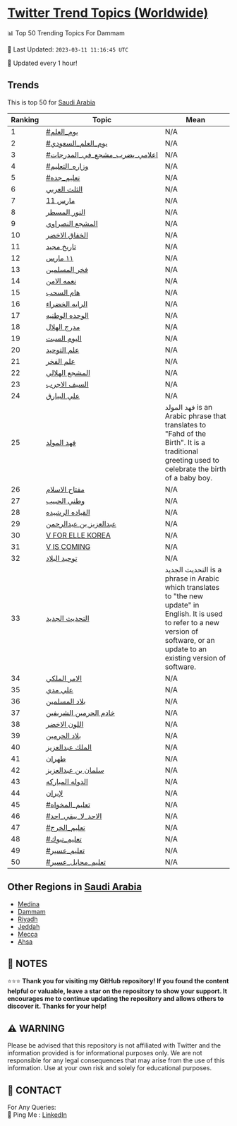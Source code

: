 [Twitter Trend Topics (Worldwide)](https://github.com/ErcinDedeoglu/Twitter-Trend-Topics)
==========


📊 Top 50 Trending Topics For Dammam

📆 Last Updated: `2023-03-11 11:16:45 UTC`

🔧 Updated every 1 hour!


## Trends

This is top 50 for [Saudi Arabia](</Saudi Arabia>)

| Ranking | Topic | Mean |
| ------- | ------------ | ------------ |
| 1 | [#يوم_العلم](http://twitter.com/search?q=%23%d9%8a%d9%88%d9%85_%d8%a7%d9%84%d8%b9%d9%84%d9%85) | N/A |
| 2 | [#يوم_العلم_السعودي](http://twitter.com/search?q=%23%d9%8a%d9%88%d9%85_%d8%a7%d9%84%d8%b9%d9%84%d9%85_%d8%a7%d9%84%d8%b3%d8%b9%d9%88%d8%af%d9%8a) | N/A |
| 3 | [#اعلامي_يضرب_مشجع_في_المدرجات](http://twitter.com/search?q=%23%d8%a7%d8%b9%d9%84%d8%a7%d9%85%d9%8a_%d9%8a%d8%b6%d8%b1%d8%a8_%d9%85%d8%b4%d8%ac%d8%b9_%d9%81%d9%8a_%d8%a7%d9%84%d9%85%d8%af%d8%b1%d8%ac%d8%a7%d8%aa) | N/A |
| 4 | [#وزاره_التعليم](http://twitter.com/search?q=%23%d9%88%d8%b2%d8%a7%d8%b1%d9%87_%d8%a7%d9%84%d8%aa%d8%b9%d9%84%d9%8a%d9%85) | N/A |
| 5 | [#تعليم_جده](http://twitter.com/search?q=%23%d8%aa%d8%b9%d9%84%d9%8a%d9%85_%d8%ac%d8%af%d9%87) | N/A |
| 6 | [الثلث العربي](http://twitter.com/search?q=%d8%a7%d9%84%d8%ab%d9%84%d8%ab+%d8%a7%d9%84%d8%b9%d8%b1%d8%a8%d9%8a) | N/A |
| 7 | [11 مارس](http://twitter.com/search?q=11+%d9%85%d8%a7%d8%b1%d8%b3) | N/A |
| 8 | [النور المسطر](http://twitter.com/search?q=%d8%a7%d9%84%d9%86%d9%88%d8%b1+%d8%a7%d9%84%d9%85%d8%b3%d8%b7%d8%b1) | N/A |
| 9 | [المشجع النصراوي](http://twitter.com/search?q=%d8%a7%d9%84%d9%85%d8%b4%d8%ac%d8%b9+%d8%a7%d9%84%d9%86%d8%b5%d8%b1%d8%a7%d9%88%d9%8a) | N/A |
| 10 | [الخفاق الاخضر](http://twitter.com/search?q=%d8%a7%d9%84%d8%ae%d9%81%d8%a7%d9%82+%d8%a7%d9%84%d8%a7%d8%ae%d8%b6%d8%b1) | N/A |
| 11 | [تاريخ مجيد](http://twitter.com/search?q=%d8%aa%d8%a7%d8%b1%d9%8a%d8%ae+%d9%85%d8%ac%d9%8a%d8%af) | N/A |
| 12 | [١١ مارس](http://twitter.com/search?q=%d9%a1%d9%a1+%d9%85%d8%a7%d8%b1%d8%b3) | N/A |
| 13 | [فخر المسلمين](http://twitter.com/search?q=%d9%81%d8%ae%d8%b1+%d8%a7%d9%84%d9%85%d8%b3%d9%84%d9%85%d9%8a%d9%86) | N/A |
| 14 | [نعمه الامن](http://twitter.com/search?q=%d9%86%d8%b9%d9%85%d9%87+%d8%a7%d9%84%d8%a7%d9%85%d9%86) | N/A |
| 15 | [هام السحب](http://twitter.com/search?q=%d9%87%d8%a7%d9%85+%d8%a7%d9%84%d8%b3%d8%ad%d8%a8) | N/A |
| 16 | [الرايه الخضراء](http://twitter.com/search?q=%d8%a7%d9%84%d8%b1%d8%a7%d9%8a%d9%87+%d8%a7%d9%84%d8%ae%d8%b6%d8%b1%d8%a7%d8%a1) | N/A |
| 17 | [الوحده الوطنيه](http://twitter.com/search?q=%d8%a7%d9%84%d9%88%d8%ad%d8%af%d9%87+%d8%a7%d9%84%d9%88%d8%b7%d9%86%d9%8a%d9%87) | N/A |
| 18 | [مدرج الهلال](http://twitter.com/search?q=%d9%85%d8%af%d8%b1%d8%ac+%d8%a7%d9%84%d9%87%d9%84%d8%a7%d9%84) | N/A |
| 19 | [اليوم السبت](http://twitter.com/search?q=%d8%a7%d9%84%d9%8a%d9%88%d9%85+%d8%a7%d9%84%d8%b3%d8%a8%d8%aa) | N/A |
| 20 | [علم التوحيد](http://twitter.com/search?q=%d8%b9%d9%84%d9%85+%d8%a7%d9%84%d8%aa%d9%88%d8%ad%d9%8a%d8%af) | N/A |
| 21 | [علم الفخر](http://twitter.com/search?q=%d8%b9%d9%84%d9%85+%d8%a7%d9%84%d9%81%d8%ae%d8%b1) | N/A |
| 22 | [المشجع الهلالي](http://twitter.com/search?q=%d8%a7%d9%84%d9%85%d8%b4%d8%ac%d8%b9+%d8%a7%d9%84%d9%87%d9%84%d8%a7%d9%84%d9%8a) | N/A |
| 23 | [السيف الاجرب](http://twitter.com/search?q=%d8%a7%d9%84%d8%b3%d9%8a%d9%81+%d8%a7%d9%84%d8%a7%d8%ac%d8%b1%d8%a8) | N/A |
| 24 | [علي البيارق](http://twitter.com/search?q=%d8%b9%d9%84%d9%8a+%d8%a7%d9%84%d8%a8%d9%8a%d8%a7%d8%b1%d9%82) | N/A |
| 25 | [فهد المولد](http://twitter.com/search?q=%d9%81%d9%87%d8%af+%d8%a7%d9%84%d9%85%d9%88%d9%84%d8%af) | فهد المولد is an Arabic phrase that translates to "Fahd of the Birth". It is a traditional greeting used to celebrate the birth of a baby boy. |
| 26 | [مفتاح الاسلام](http://twitter.com/search?q=%d9%85%d9%81%d8%aa%d8%a7%d8%ad+%d8%a7%d9%84%d8%a7%d8%b3%d9%84%d8%a7%d9%85) | N/A |
| 27 | [وطني الحبيب](http://twitter.com/search?q=%d9%88%d8%b7%d9%86%d9%8a+%d8%a7%d9%84%d8%ad%d8%a8%d9%8a%d8%a8) | N/A |
| 28 | [القياده الرشيده](http://twitter.com/search?q=%d8%a7%d9%84%d9%82%d9%8a%d8%a7%d8%af%d9%87+%d8%a7%d9%84%d8%b1%d8%b4%d9%8a%d8%af%d9%87) | N/A |
| 29 | [عبدالعزيز بن عبدالرحمن](http://twitter.com/search?q=%d8%b9%d8%a8%d8%af%d8%a7%d9%84%d8%b9%d8%b2%d9%8a%d8%b2+%d8%a8%d9%86+%d8%b9%d8%a8%d8%af%d8%a7%d9%84%d8%b1%d8%ad%d9%85%d9%86) | N/A |
| 30 | [V FOR ELLE KOREA](http://twitter.com/search?q=V+FOR+ELLE+KOREA) | N/A |
| 31 | [V IS COMING](http://twitter.com/search?q=V+IS+COMING) | N/A |
| 32 | [توحيد البلاد](http://twitter.com/search?q=%d8%aa%d9%88%d8%ad%d9%8a%d8%af+%d8%a7%d9%84%d8%a8%d9%84%d8%a7%d8%af) | N/A |
| 33 | [التحديث الجديد](http://twitter.com/search?q=%d8%a7%d9%84%d8%aa%d8%ad%d8%af%d9%8a%d8%ab+%d8%a7%d9%84%d8%ac%d8%af%d9%8a%d8%af) | التحديث الجديد is a phrase in Arabic which translates to "the new update" in English. It is used to refer to a new version of software, or an update to an existing version of software. |
| 34 | [الامر الملكي](http://twitter.com/search?q=%d8%a7%d9%84%d8%a7%d9%85%d8%b1+%d8%a7%d9%84%d9%85%d9%84%d9%83%d9%8a) | N/A |
| 35 | [علي مدي](http://twitter.com/search?q=%d8%b9%d9%84%d9%8a+%d9%85%d8%af%d9%8a) | N/A |
| 36 | [بلاد المسلمين](http://twitter.com/search?q=%d8%a8%d9%84%d8%a7%d8%af+%d8%a7%d9%84%d9%85%d8%b3%d9%84%d9%85%d9%8a%d9%86) | N/A |
| 37 | [خادم الحرمين الشريفين](http://twitter.com/search?q=%d8%ae%d8%a7%d8%af%d9%85+%d8%a7%d9%84%d8%ad%d8%b1%d9%85%d9%8a%d9%86+%d8%a7%d9%84%d8%b4%d8%b1%d9%8a%d9%81%d9%8a%d9%86) | N/A |
| 38 | [اللون الاخضر](http://twitter.com/search?q=%d8%a7%d9%84%d9%84%d9%88%d9%86+%d8%a7%d9%84%d8%a7%d8%ae%d8%b6%d8%b1) | N/A |
| 39 | [بلاد الحرمين](http://twitter.com/search?q=%d8%a8%d9%84%d8%a7%d8%af+%d8%a7%d9%84%d8%ad%d8%b1%d9%85%d9%8a%d9%86) | N/A |
| 40 | [الملك عبدالعزيز](http://twitter.com/search?q=%d8%a7%d9%84%d9%85%d9%84%d9%83+%d8%b9%d8%a8%d8%af%d8%a7%d9%84%d8%b9%d8%b2%d9%8a%d8%b2) | N/A |
| 41 | [طهران](http://twitter.com/search?q=%d8%b7%d9%87%d8%b1%d8%a7%d9%86) | N/A |
| 42 | [سلمان بن عبدالعزيز](http://twitter.com/search?q=%d8%b3%d9%84%d9%85%d8%a7%d9%86+%d8%a8%d9%86+%d8%b9%d8%a8%d8%af%d8%a7%d9%84%d8%b9%d8%b2%d9%8a%d8%b2) | N/A |
| 43 | [الدوله المباركه](http://twitter.com/search?q=%d8%a7%d9%84%d8%af%d9%88%d9%84%d9%87+%d8%a7%d9%84%d9%85%d8%a8%d8%a7%d8%b1%d9%83%d9%87) | N/A |
| 44 | [لإيران](http://twitter.com/search?q=%d9%84%d8%a5%d9%8a%d8%b1%d8%a7%d9%86) | N/A |
| 45 | [#تعليم_المخواه](http://twitter.com/search?q=%23%d8%aa%d8%b9%d9%84%d9%8a%d9%85_%d8%a7%d9%84%d9%85%d8%ae%d9%88%d8%a7%d9%87) | N/A |
| 46 | [#الاحد_لا_يبقي_احد](http://twitter.com/search?q=%23%d8%a7%d9%84%d8%a7%d8%ad%d8%af_%d9%84%d8%a7_%d9%8a%d8%a8%d9%82%d9%8a_%d8%a7%d8%ad%d8%af) | N/A |
| 47 | [#تعليم_الخرج](http://twitter.com/search?q=%23%d8%aa%d8%b9%d9%84%d9%8a%d9%85_%d8%a7%d9%84%d8%ae%d8%b1%d8%ac) | N/A |
| 48 | [#تعليم_تبوك](http://twitter.com/search?q=%23%d8%aa%d8%b9%d9%84%d9%8a%d9%85_%d8%aa%d8%a8%d9%88%d9%83) | N/A |
| 49 | [#تعليم_عسير](http://twitter.com/search?q=%23%d8%aa%d8%b9%d9%84%d9%8a%d9%85_%d8%b9%d8%b3%d9%8a%d8%b1) | N/A |
| 50 | [#تعليم_محايل_عسير](http://twitter.com/search?q=%23%d8%aa%d8%b9%d9%84%d9%8a%d9%85_%d9%85%d8%ad%d8%a7%d9%8a%d9%84_%d8%b9%d8%b3%d9%8a%d8%b1) | N/A |



## Other Regions in [Saudi Arabia](</Saudi Arabia>)

* [Medina](</Saudi Arabia/Medina.md>)
* [Dammam](</Saudi Arabia/Dammam.md>)
* [Riyadh](</Saudi Arabia/Riyadh.md>)
* [Jeddah](</Saudi Arabia/Jeddah.md>)
* [Mecca](</Saudi Arabia/Mecca.md>)
* [Ahsa](</Saudi Arabia/Ahsa.md>)



## 📝 NOTES

⭐⭐⭐ **Thank you for visiting my GitHub repository! If you found the content helpful or valuable, leave a star on the repository to show your support. It encourages me to continue updating the repository and allows others to discover it. Thanks for your help!**


## ⚠️ WARNING

Please be advised that this repository is not affiliated with Twitter and the information provided is for informational purposes only. We are not responsible for any legal consequences that may arise from the use of this information. Use at your own risk and solely for educational purposes.


## 📨 CONTACT

 For Any Queries:  
            🏓 Ping Me : [LinkedIn](https://www.linkedin.com/in/ercindedeoglu/)
